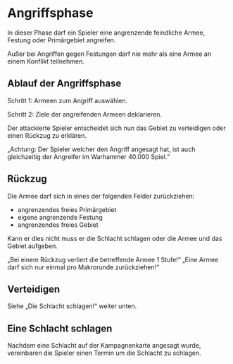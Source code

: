 # Angriffsphase

In dieser Phase darf ein Spieler eine angrenzende feindliche Armee, Festung oder Primärgebiet angreifen. 

Außer bei Angriffen gegen Festungen darf nie mehr als eine Armee an einem Konflikt teilnehmen.

## Ablauf der Angriffsphase

Schritt 1: 
Armeen zum Angriff auswählen.

Schritt 2: 
Ziele der angreifenden Armeen deklarieren.

Der attackierte Spieler entscheidet sich nun das Gebiet zu verteidigen oder einen Rückzug zu erklären.

„Achtung: Der Spieler welcher den Angriff angesagt hat, ist auch gleichzeitig der Angreifer im Warhammer 40.000 Spiel.“

## Rückzug

Die Armee darf sich in eines der folgenden Felder zurückziehen:

- angrenzendes freies Primärgebiet 
- eigene angrenzende Festung 
- angrenzendes freies Gebiet

Kann er dies nicht muss er die Schlacht schlagen oder die Armee und das Gebiet aufgeben.

„Bei einem Rückzug verliert die betreffende Armee 1 Stufe!“
„Eine Armee darf sich nur einmal pro Makrorunde zurückziehen!“

## Verteidigen 

Siehe „Die Schlacht schlagen!“ weiter unten.

## Eine Schlacht schlagen

Nachdem eine Schlacht auf der Kampagnenkarte angesagt wurde, vereinbaren die Spieler einen Termin um die Schlacht zu schlagen.